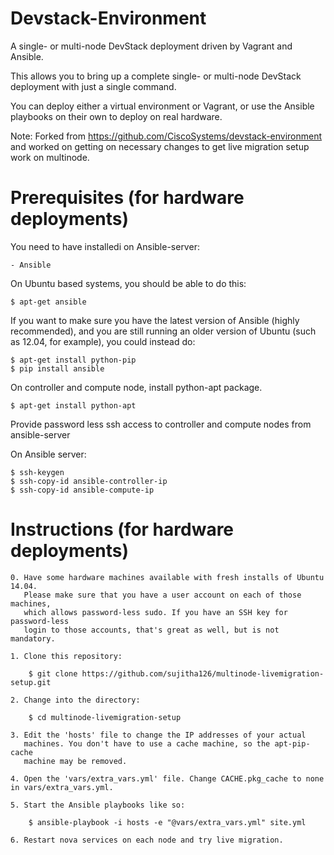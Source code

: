 Devstack-Environment
====================

A single- or multi-node DevStack deployment driven by Vagrant and Ansible.

This allows you to bring up a complete single- or multi-node DevStack
deployment with just a single command.

You can deploy either a virtual environment or Vagrant, or use the
Ansible playbooks on their own to deploy on real hardware.

Note: Forked from https://github.com/CiscoSystems/devstack-environment and
worked on getting on necessary changes to get live migration setup work on multinode.

Prerequisites (for hardware deployments)
========================================
You need to have installedi on Ansible-server:

    - Ansible

On Ubuntu based systems, you should be able to do this:

    $ apt-get ansible

If you want to make sure you have the latest version of Ansible (highly
recommended), and you are still running an older version of Ubuntu (such
as 12.04, for example), you could instead do:

    $ apt-get install python-pip
    $ pip install ansible


On controller and compute node, install python-apt package.

    $ apt-get install python-apt

Provide password less ssh access to controller and compute nodes from ansible-server

On Ansible server:

    $ ssh-keygen
    $ ssh-copy-id ansible-controller-ip
    $ ssh-copy-id ansible-compute-ip


Instructions (for hardware deployments)
=======================================

    0. Have some hardware machines available with fresh installs of Ubuntu 14.04.
       Please make sure that you have a user account on each of those machines,
       which allows password-less sudo. If you have an SSH key for password-less
       login to those accounts, that's great as well, but is not mandatory.

    1. Clone this repository:

        $ git clone https://github.com/sujitha126/multinode-livemigration-setup.git

    2. Change into the directory:

        $ cd multinode-livemigration-setup

    3. Edit the 'hosts' file to change the IP addresses of your actual
       machines. You don't have to use a cache machine, so the apt-pip-cache
       machine may be removed.

    4. Open the 'vars/extra_vars.yml' file. Change CACHE.pkg_cache to none in vars/extra_vars.yml.

    5. Start the Ansible playbooks like so:

        $ ansible-playbook -i hosts -e "@vars/extra_vars.yml" site.yml

    6. Restart nova services on each node and try live migration.
